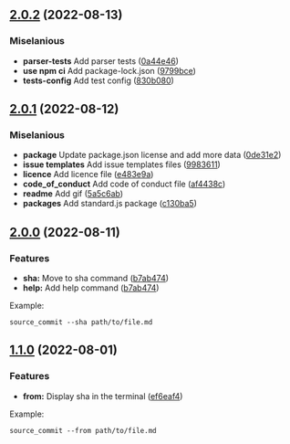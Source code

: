 ## [2.0.2](https://github.com/JuanVqz/source_commit/commit/) (2022-08-13)

### Miselanious
* **parser-tests** Add parser tests ([0a44e46](https://github.com/JuanVqz/source_commit/commit/0a44e46811cdf601b4735840cf030ae387631edd))
* **use npm ci** Add package-lock.json ([9799bce](https://github.com/JuanVqz/source_commit/commit/9799bced13b99bffdaed5bdf5c537db02ded1439))
* **tests-config** Add test config ([830b080](https://github.com/JuanVqz/source_commit/commit/830b08015d3cd0f30fd9391fb1f412a3025f3def))

## [2.0.1](https://github.com/JuanVqz/source_commit/commit/94c2d2528575df55cd5acb3421fb672255373e67) (2022-08-12)

### Miselanious
* **package** Update package.json license and add more data ([0de31e2](https://github.com/JuanVqz/source_commit/commit/0de31e22121de01c69c59dad13a9a5588f81db35))
* **issue templates** Add issue templates files ([9983611](https://github.com/JuanVqz/source_commit/commit/99836119efb12d6d6371f3975b39c42e036cc915))
* **licence** Add licence file ([e483e9a](https://github.com/JuanVqz/source_commit/commit/e483e9a37ce12584199ba7b3c50e24bc24ea766d))
* **code_of_conduct** Add code of conduct file ([af4438c](https://github.com/JuanVqz/source_commit/commit/af4438c447e19ae6be9890a3a16ba7f156dbfe88))
* **readme** Add gif ([5a5c6ab](https://github.com/JuanVqz/source_commit/commit/5a5c6abf6793a60af0f958dfdc352848465e8cca))
* **packages** Add standard.js package ([c130ba5](https://github.com/JuanVqz/source_commit/commit/c130ba571d038f664f494f665f6fd2234e666037))

## [2.0.0](https://github.com/JuanVqz/source_commit/commit/dd32994943867c07da5c72f79644f475d1f1a48d) (2022-08-11)

### Features
* **sha:** Move to sha command ([b7ab474](https://github.com/JuanVqz/source_commit/commit/b7ab474751a12cf550f3ae11c4feb2af2f935a76))
* **help:** Add help command ([b7ab474](https://github.com/JuanVqz/source_commit/commit/b7ab474751a12cf550f3ae11c4feb2af2f935a76))

Example:

```
source_commit --sha path/to/file.md
```

## [1.1.0](https://github.com/JuanVqz/source_commit/commit/f9aca6821f7d49a238019204ed5dad3d92a520ce) (2022-08-01)

### Features
* **from:** Display sha in the terminal ([ef6eaf4](https://github.com/JuanVqz/source_commit/commit/ef6eaf460ac1ea84a78fc48ae9c4a7445a37b8f2))

Example:

```
source_commit --from path/to/file.md
```
